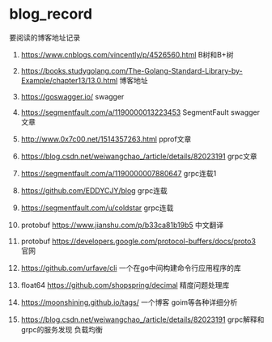 # blog_record
要阅读的博客地址记录

1. https://www.cnblogs.com/vincently/p/4526560.html B树和B+树

2. https://books.studygolang.com/The-Golang-Standard-Library-by-Example/chapter13/13.0.html 博客地址

3. https://goswagger.io/ swagger

4. https://segmentfault.com/a/1190000013223453 SegmentFault swagger文章

5. http://www.0x7c00.net/1514357263.html pprof文章　

6. https://blog.csdn.net/weiwangchao_/article/details/82023191 grpc文章

7. https://segmentfault.com/a/1190000007880647 grpc连载1

8. https://github.com/EDDYCJY/blog grpc连载

9. https://segmentfault.com/u/coldstar grpc连载

10. protobuf https://www.jianshu.com/p/b33ca81b19b5 中文翻译

11. protobuf https://developers.google.com/protocol-buffers/docs/proto3 官网

12. https://github.com/urfave/cli 一个在go中间构建命令行应用程序的库

13. float64 https://github.com/shopspring/decimal 精度问题处理库

14. https://moonshining.github.io/tags/ 一个博客 goim等各种详细分析

15. https://blog.csdn.net/weiwangchao_/article/details/82023191 grpc解释和grpc的服务发现 负载均衡
